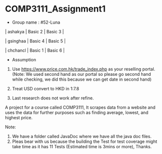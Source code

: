 # COMP3111_Assignment1
* Group name : #52-Luna

| ashakya | Basic 2 | Basic 3 |

| gsinghaa | Basic 4 | Basic 5 |

| chchancl | Basic 1 | Basic 6 |

 

* Assumption

1. Use https://www.price.com.hk/trade_index.php as your reselling portal. (Note: We used second hand as our portal so please go second hand while checking, we did this because we can get date in second hand)

2. Treat USD convert to HKD in 1:7.8 

3. Last research does not work after refine.


A project for a course called COMP3111, It scrapes data from a website and uses the data for further purposes such as finding average, lowest, and highest price.

Note:
1. We have a folder called JavaDoc where we have all the java doc files.
2. Pleas bear with us because the building the Test for test coverage might take time as it has 11 Tests (Estimated time is 3mins or more), Thanks.

